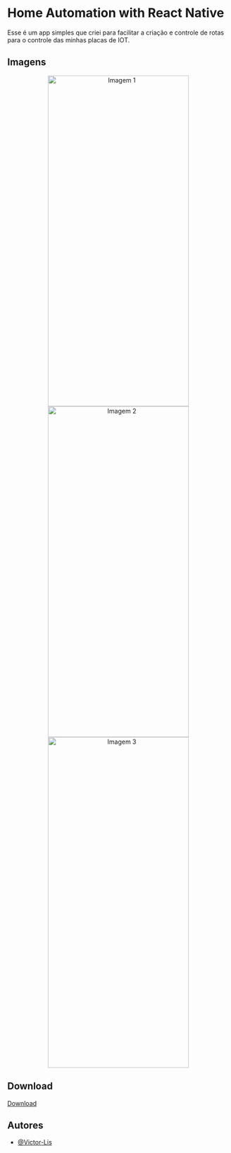 # Home Automation with React Native
Esse é um app simples que criei para facilitar a criação e controle de rotas para o controle das minhas placas de IOT.

## Imagens
<div align="center">
  <img width="320" height="750" src="https://github.com/user-attachments/assets/9d6a5ffd-ce18-4600-a61e-803ff28063b4" alt="Imagem 1">
  <img width="320" height="750" src="https://github.com/user-attachments/assets/ab690dd1-7547-4bdb-85dc-00bd43fe8f1b" alt="Imagem 2">
  <img width="320" height="750" src="https://github.com/user-attachments/assets/30a170af-830a-4b55-8d8a-c5892b8bdc4b" alt="Imagem 3">
</div>

## Download
[Download](https://expo.dev/accounts/dev_victor/projects/home-automation/builds/36d99b36-ce90-4971-b883-0096864fb5aa)

## Autores
- [@Victor-Lis](https://www.linkedin.com/in/victor-lis-bronzo/)
